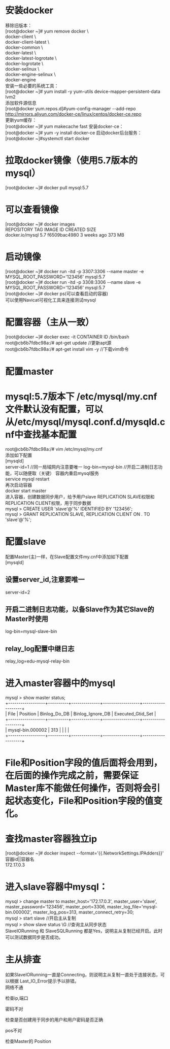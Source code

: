 # 安装docker
移除旧版本：    
[root@docker ~]# yum remove docker \  
           docker-client \  
           docker-client-latest \  
           docker-common \  
           docker-latest \  
           docker-latest-logrotate \  
           docker-logrotate \  
           docker-selinux \  
           docker-engine-selinux \  
           docker-engine  
安装一些必要的系统工具：  
[root@docker ~]# yum install -y yum-utils device-mapper-persistent-data lvm2  
添加软件源信息  
[root@docker yum.repos.d]#yum-config-manager --add-repo http://mirrors.aliyun.com/docker-ce/linux/centos/docker-ce.repo  
更新yum缓存：  
[root@docker ~]# yum makecache fast
安装docker-ce：    
[root@docker ~]# yum -y install docker-ce
启动docker后台服务：  
[root@docker ~]#systemctl start docker
# 拉取docker镜像（使用5.7版本的mysql）  
[root@docker ~]# docker pull mysql:5.7  
# 可以查看镜像
[root@docker ~]# docker images  
REPOSITORY          TAG                 IMAGE ID            CREATED             SIZE  
docker.io/mysql     5.7                 f6509bac4980        3 weeks ago         373 MB  
# 启动镜像  
[root@docker ~]# docker run -itd -p 3307:3306 --name master -e MYSQL_ROOT_PASSWORD='123456' mysql:5.7  
[root@docker ~]# docker run -itd -p 3308:3306 --name slave -e MYSQL_ROOT_PASSWORD='123456' mysql:5.7  
[root@docker ~]# docker ps(可以查看启动的容器)  
可以使用Navicat可视化工具来连接测试mysql  
# 配置容器（主从一致）  
[root@docker ~]# docker exec -it CONTAINER ID /bin/bash  
root@cb6b7fdbc98a:/# apt-get update   //更新apt源  
root@cb6b7fdbc98a:/# apt-get install vim -y   //下载vim命令  
# 配置master
# mysql:5.7版本下 /etc/mysql/my.cnf文件默认没有配置，可以从/etc/mysql/mysql.conf.d/mysqld.cnf中查找基本配置  
root@cb6b7fdbc98a:/# vim /etc/mysql/my.cnf  
添加如下配置  
[mysqld]  
server-id=1    //同一局域网内注意要唯一 
log-bin=mysql-bin //开启二进制日志功能，可以随便取（关键） 
容器内重启mysql服务  
service mysql restart  
再次启动容器  
docker start master  
进入容器，创建数据同步用户，给予用户slave REPLICATION SLAVE权限和REPLICATION CLIENT权限，用于同步数据  
mysql > CREATE USER 'slave'@'%' IDENTIFIED BY '123456';  
mysql > GRANT REPLICATION SLAVE, REPLICATION CLIENT ON *.* TO 'slave'@'%';  
# 配置slave  
配置Master(主)一样，在Slave配置文件my.cnf中添加如下配置  
[mysqld]  
## 设置server_id,注意要唯一  
server-id=2  
## 开启二进制日志功能，以备Slave作为其它Slave的Master时使用  
log-bin=mysql-slave-bin     
## relay_log配置中继日志    
relay_log=edu-mysql-relay-bin     
# 进入master容器中的mysql    
mysql > show master status;  
+------------------+----------+--------------+------------------+-------------------+    
| File             | Position | Binlog_Do_DB | Binlog_Ignore_DB | Executed_Gtid_Set |    
+------------------+----------+--------------+------------------+-------------------+    
| mysql-bin.000002 |      313 |              |                  |                   |    
+------------------+----------+--------------+------------------+-------------------+   
# File和Position字段的值后面将会用到，在后面的操作完成之前，需要保证Master库不能做任何操作，否则将会引起状态变化，File和Position字段的值变化。  
# 查找master容器独立ip  
[root@docker ~]# docker inspect --format='{{.NetworkSettings.IPAdders}}'  容器id||容器名  
172.17.0.3  
# 进入slave容器中mysql：  
mysql > change master to master_host='172.17.0.3', master_user='slave', master_password='123456', master_port=3306, master_log_file='mysql-bin.000002', master_log_pos=313, master_connect_retry=30;  
mysql > start slave  //开启主从复制  
mysql > show slave status \G //查询主从同步状态  
SlaveIORunning 和 SlaveSQLRunning 都是Yes，说明主从复制已经开启。此时可以测试数据同步是否成功。  

# 主从排查  
如果SlaveIORunning一直是Connecting，则说明主从复制一直处于连接状态，可以根据 Last_IO_Error提示予以排错。  
网络不通  

检查ip,端口  

密码不对  

检查是否创建用于同步的用户和用户密码是否正确  

pos不对  

检查Master的 Position  



































